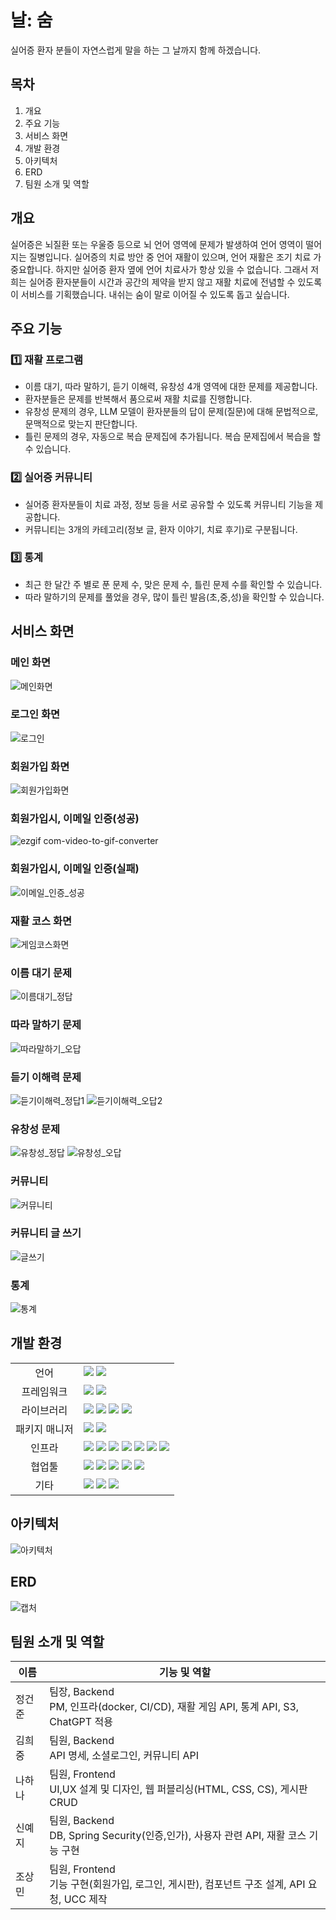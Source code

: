 # 날: 숨
실어증 환자 분들이 자연스럽게 말을 하는 그 날까지 함께 하겠습니다.

## 목차
1. 개요
2. 주요 기능
3. 서비스 화면
4. 개발 환경
5. 아키텍처
6. ERD
7. 팀원 소개 및 역할

## 개요
실어증은 뇌질환 또는 우울증 등으로 뇌 언어 영역에 문제가 발생하여 언어 영역이 떨어지는 질병입니다. 실어증의 치료 방안 중 언어 재활이 있으며, 언어 재활은 조기 치료
가 중요합니다. 하지만 실어증 환자 옆에 언어 치료사가 항상 있을 수 없습니다. 그래서 저희는 실어증 환자분들이 시간과 공간의 제약을 받지 않고 재활 치료에 전념할 수 있도록
이 서비스를 기획했습니다. 내쉬는 숨이 말로 이어질 수 있도록 돕고 싶습니다.

## 주요 기능
### 1️⃣ 재활 프로그램
- 이름 대기, 따라 말하기, 듣기 이해력, 유창성 4개 영역에 대한 문제를 제공합니다.
- 환자분들은 문제를 반복해서 품으로써 재활 치료를 진행합니다.
- 유창성 문제의 경우, LLM 모델이 환자분들의 답이 문제(질문)에 대해 문법적으로, 문맥적으로 맞는지 판단합니다.
- 틀린 문제의 경우, 자동으로 복습 문제집에 추가됩니다. 복습 문제집에서 복습을 할 수 있습니다.
### 2️⃣ 실어증 커뮤니티
- 실어증 환자분들이 치료 과정, 정보 등을 서로 공유할 수 있도록 커뮤니티 기능을 제공합니다.
- 커뮤니티는 3개의 카테고리(정보 글, 환자 이야기, 치료 후기)로 구분됩니다.
### 3️⃣ 통계
- 최근 한 달간 주 별로 푼 문제 수, 맞은 문제 수, 틀린 문제 수를 확인할 수 있습니다.
- 따라 말하기의 문제를 풀었을 경우, 많이 틀린 발음(초,중,성)을 확인할 수 있습니다.

## 서비스 화면
### 메인 화면
![메인화면](https://github.com/gunjoon98/readme/assets/48176143/42c6119c-bf8b-4458-b7bf-730fc976a98e)

### 로그인 화면
![로그인](https://github.com/gunjoon98/readme/assets/48176143/9c1b2083-9805-452b-b94c-3e8574eada25)

### 회원가입 화면
![회원가입화면](https://github.com/gunjoon98/readme/assets/48176143/dfb9e225-87c4-4b70-b21f-208016a0e9ab)

### 회원가입시, 이메일 인증(성공)
![ezgif com-video-to-gif-converter](https://github.com/gunjoon98/readme/assets/48176143/f9f2ce6c-f2e3-4e49-bb93-0186fdbe3675)

### 회원가입시, 이메일 인증(실패)
![이메일_인증_성공](https://github.com/gunjoon98/readme/assets/48176143/5315e387-ec2d-4557-8a9e-d29a42309920)

### 재활 코스 화면
![게임코스화면](https://github.com/gunjoon98/readme/assets/48176143/8fad01ea-738e-4e9d-b520-dc701a0016d9)

### 이름 대기 문제
![이름대기_정답](https://github.com/gunjoon98/readme/assets/48176143/22aee4b9-d4fe-4f6b-b5f7-b6dd09f74abf)

### 따라 말하기 문제
![따라말하기_오답](https://github.com/gunjoon98/readme/assets/48176143/f1d726eb-0a57-47db-8856-33f11645af89)

### 듣기 이해력 문제
![듣기이해력_정답1](https://github.com/gunjoon98/readme/assets/48176143/1952ba3d-25e0-419d-bfaf-d93e1602f8a6)
![듣기이해력_오답2](https://github.com/gunjoon98/readme/assets/48176143/31699d60-d263-4cc7-a7cb-551ef5976969)

### 유창성 문제
![유창성_정답](https://github.com/gunjoon98/readme/assets/48176143/9063e1b9-f2ae-469c-b03f-a9fc6541fdf4)
![유창성_오답](https://github.com/gunjoon98/readme/assets/48176143/cf4016d4-d1e6-4241-9659-c72dc1a2b0b3)

### 커뮤니티
![커뮤니티](https://github.com/gunjoon98/readme/assets/48176143/f33836d2-92a0-4a81-b14f-eaee0ec1efa4)

### 커뮤니티 글 쓰기
![글쓰기](https://github.com/gunjoon98/readme/assets/48176143/a44db758-1efe-42f0-8148-3450863e6d0d)

### 통계
![통계](https://github.com/gunjoon98/readme/assets/48176143/81d6b864-defa-4e23-9b20-f5587ee818e2)

## 개발 환경
<table>
<tr>
 <td align="center">언어</td>
 <td>
  <img src="https://img.shields.io/badge/JavaScript-F7DF1E?style=for-the-badge&logo=JavaScript&logoColor=ffffff"/>
  <img src="https://img.shields.io/badge/Java-orange?style=for-the-badge&logo=Java&logoColor=white"/>
 </td>
</tr>
<tr>
 <td align="center">프레임워크</td>
 <td>
  <img src="https://img.shields.io/badge/Spring-6DB33F?style=for-the-badge&logo=Spring&logoColor=ffffff"/>
	<img src="https://img.shields.io/badge/Vue-61DAFB?style=for-the-badge&logo=vuedotjs&logoColor=ffffff"/>
 </td>
</tr>
<tr>
 <td align="center">라이브러리</td>
 <td>  
  <img src="https://img.shields.io/badge/SpringBoot-6DB33F?style=for-the-badge&logo=SpringBoot&logoColor=ffffff"/>
  <img src="https://img.shields.io/badge/springsecurity-6DB33F?style=for-the-badge&logo=springsecurity&logoColor=ffffff"/>
  <img src="https://img.shields.io/badge/jwt-6DB33F?style=for-the-badge&logo=jwt&logoColor=ffffff"/>
  <img src="https://img.shields.io/badge/gpt-6DB33F?style=for-the-badge&logo=gpt&logoColor=ffffff"/>
 </td>
</tr>
<tr>
 <td align="center">패키지 매니저</td>
 <td>
    <img src="https://img.shields.io/badge/npm-CB3837?style=for-the-badge&logo=npm&logoColor=white">
    <img src="https://img.shields.io/badge/maven-02303A?style=for-the-badge&logo=maven&logoColor=white">
</td>
</tr>
<tr>
 <td align="center">인프라</td>
 <td>
  <img src="https://img.shields.io/badge/MYSQL-4479A1?style=for-the-badge&logo=MYSQL&logoColor=ffffff"/>
  <img src="https://img.shields.io/badge/mongodb-47A248?style=for-the-badge&logo=mongodb&logoColor=ffffff"/>
  <img src="https://img.shields.io/badge/amazonaws-232F3E?style=for-the-badge&logo=amazonaws&logoColor=ffffff"/>
  <img src="https://img.shields.io/badge/amazons3-569A31?style=for-the-badge&logo=amazons3&logoColor=ffffff"/>
  <img src="https://img.shields.io/badge/docker-2496ED?style=for-the-badge&logo=docker&logoColor=ffffff"/>
  <img src="https://img.shields.io/badge/jenkins-D24939?style=for-the-badge&logo=jenkins&logoColor=ffffff"/>
  <img src="https://img.shields.io/badge/sonarQube-181717?style=for-the-badge&logo=sonarqube&logoColor=ffffff"/>
 </td>
</tr>
<tr>
 <td align="center">협업툴</td>
 <td>
  <img src="https://img.shields.io/badge/Git-F05032?style=for-the-badge&logo=Git&logoColor=white"/>
  <img src="https://img.shields.io/badge/GitHub-181717?style=for-the-badge&logo=GitHub&logoColor=white"/> 
  <img src="https://img.shields.io/badge/Gitlab-FC6D26?style=for-the-badge&logo=Gitlab&logoColor=white"/> 
  <img src="https://img.shields.io/badge/Mattermost-0058CC?style=for-the-badge&logo=Mattermost&logoColor=white"/> 
  <img src="https://img.shields.io/badge/jira-0052CC?style=for-the-badge&logo=jira&logoColor=white"/>
 </td>
</tr>
<tr>
 <td align="center">기타</td>
 <td>
  <img src="https://img.shields.io/badge/Figma-F24E1E?style=for-the-badge&logo=Figma&logoColor=white"/>
  <img src="https://img.shields.io/badge/Notion-000000?style=for-the-badge&logo=Notion&logoColor=white"/> 
  <img src="https://img.shields.io/badge/postman-FF6C37?style=for-the-badge&logo=postman&logoColor=white"/>
 </td>
</tr>
</table>

## 아키텍처
![아키텍처](https://github.com/gunjoon98/readme/assets/48176143/5d6b12ef-c2b9-4c05-8a80-52c1be3f898d)

## ERD
![캡처](https://github.com/gunjoon98/readme/assets/48176143/ff3702d6-b316-47f2-9b9e-98175a89c009)

## 팀원 소개 및 역할
| 이름   | 기능 및 역할 |
| ----|--------------------------------------------------------------------------- |
| 정건준 |  팀장, Backend </br> PM, 인프라(docker, CI/CD), 재활 게임 API, 통계 API, S3, ChatGPT 적용|
| 김희중 |  팀원, Backend </br> API 명세, 소셜로그인, 커뮤니티 API
| 나하나 |  팀원, Frontend </br> UI,UX 설계 및 디자인, 웹 퍼블리싱(HTML, CSS, CS), 게시판 CRUD |
| 신예지 |  팀원, Backend </br> DB, Spring Security(인증,인가), 사용자 관련 API, 재활 코스 기능 구현 |
| 조상민 |  팀원, Frontend </br> 기능 구현(회원가입, 로그인, 게시판), 컴포넌트 구조 설계, API 요청, UCC 제작|

